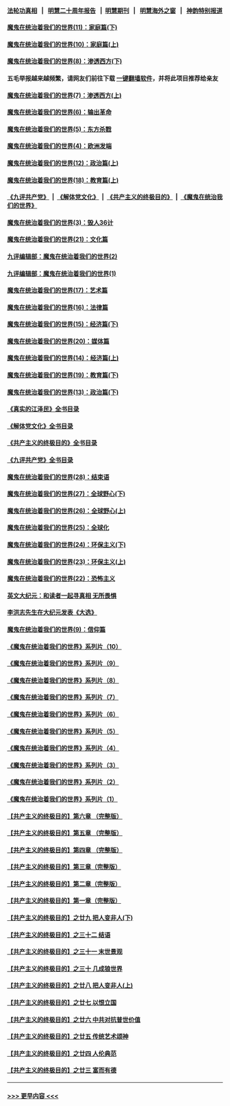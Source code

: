 #### [法轮功真相](https://github.com/gfw-breaker/truth/blob/master/README.md?t=0) &nbsp;&nbsp;|&nbsp;&nbsp; [明慧二十周年报告](https://github.com/gfw-breaker/mh-reports/blob/master/README.md?t=0) &nbsp;&nbsp;|&nbsp;&nbsp;[明慧期刊](https://github.com/gfw-breaker/mh-qikan) &nbsp;&nbsp;|&nbsp;&nbsp; [明慧海外之窗](https://github.com/gfw-breaker/mh-news/blob/master/README.md?t=0) &nbsp;&nbsp;|&nbsp;&nbsp; [神韵特别报道](https://github.com/gfw-breaker/mh-news/blob/master/shenyun.md?t=0)
#### [魔鬼在统治着我们的世界(11)：家庭篇(下)](../pages/nsc422/n10440961.md?t=11251301) 
#### [魔鬼在统治着我们的世界(10)：家庭篇(上)](../pages/nsc422/n10435448.md?t=11251301) 
#### [魔鬼在统治着我们的世界(8)：渗透西方(下)](../pages/nsc422/n10429603.md?t=11251301) 
#### 五毛举报越来越频繁，请网友们前往下载 [一键翻墙软件](https://github.com/gfw-breaker/ssr-accounts)，并将此项目推荐给亲友
#### [魔鬼在统治着我们的世界(7)：渗透西方(上)](../pages/nsc422/n10426013.md?t=11251301) 
#### [魔鬼在统治着我们的世界(6)：输出革命](../pages/nsc422/n10421536.md?t=11251301) 
#### [魔鬼在统治着我们的世界(5)：东方杀戮](../pages/nsc422/n10417707.md?t=11251301) 
#### [魔鬼在统治着我们的世界(4)：欧洲发端](../pages/nsc422/n10414890.md?t=11251301) 
#### [魔鬼在统治着我们的世界(12)：政治篇(上)](../pages/nsc422/n10444576.md?t=11251301) 
#### [魔鬼在统治着我们的世界(18)：教育篇(上)](../pages/nsc422/n10526970.md?t=11251301) 
#### [《九评共产党》](https://github.com/begood0513/9ping.md/blob/master/README.md) &nbsp;|&nbsp; [《解体党文化》](../../../../jtdwh.md/blob/master/README.md)  &nbsp;|&nbsp; [《共产主义的终极目的》](../../../../gczydzjmd.md/blob/master/README.md) &nbsp;|&nbsp; [《魔鬼在统治我们的世界》](../../../../mgztzwmdsj.md/blob/master/README.md) 
#### [魔鬼在统治着我们的世界(3)：毁人36计](../pages/nsc422/n10411583.md?t=11251301) 
#### [魔鬼在统治着我们的世界(21)：文化篇](../pages/nsc422/n10597706.md?t=11251301) 
#### [九评编辑部：魔鬼在统治着我们的世界(2)](../pages/nsc422/n10410036.md?t=11251301) 
#### [九评编辑部：魔鬼在统治着我们的世界(1)](../pages/nsc422/n10406825.md?t=11251301) 
#### [魔鬼在统治着我们的世界(17)：艺术篇](../pages/nsc422/n10499093.md?t=11251301) 
#### [魔鬼在统治着我们的世界(16)：法律篇](../pages/nsc422/n10485969.md?t=11251301) 
#### [魔鬼在统治着我们的世界(15)：经济篇(下)](../pages/nsc422/n10469975.md?t=11251301) 
#### [魔鬼在统治着我们的世界(20)：媒体篇](../pages/nsc422/n10586579.md?t=11251301) 
#### [魔鬼在统治着我们的世界(14)：经济篇(上)](../pages/nsc422/n10457370.md?t=11251301) 
#### [魔鬼在统治着我们的世界(19)：教育篇(下)](../pages/nsc422/n10564808.md?t=11251301) 
#### [魔鬼在统治着我们的世界(13)：政治篇(下)](../pages/nsc422/n10448270.md?t=11251301) 
#### [《真实的江泽民》全书目录](../pages/nsc422/n13721399.md?t=11251301) 
#### [《解体党文化》全书目录](../pages/nsc422/n13721157.md?t=11251301) 
#### [《共产主义的终极目的》全书目录](../pages/nsc422/n13721048.md?t=11251301) 
#### [《九评共产党》全书目录](../pages/nsc422/n13708085.md?t=11251301) 
#### [魔鬼在统治着我们的世界(28)：结束语](../pages/nsc422/n10936246.md?t=11251301) 
#### [魔鬼在统治着我们的世界(27)：全球野心(下)](../pages/nsc422/n10928319.md?t=11251301) 
#### [魔鬼在统治着我们的世界(26)：全球野心(上)](../pages/nsc422/n10900318.md?t=11251301) 
#### [魔鬼在统治着我们的世界(25)：全球化](../pages/nsc422/n10788205.md?t=11251301) 
#### [魔鬼在统治着我们的世界(24)：环保主义(下)](../pages/nsc422/n10695307.md?t=11251301) 
#### [魔鬼在统治着我们的世界(23)：环保主义(上)](../pages/nsc422/n10688613.md?t=11251301) 
#### [魔鬼在统治着我们的世界(22)：恐怖主义](../pages/nsc422/n10614727.md?t=11251301) 
#### [英文大纪元：和读者一起寻真相 无所畏惧](../pages/nsc422/n12542027.md?t=11251301) 
#### [李洪志先生在大纪元发表《大选》](../pages/nsc422/n12534746.md?t=11251301) 
#### [魔鬼在统治着我们的世界(9)：信仰篇](../pages/nsc422/n10432159.md?t=11251301) 
#### [《魔鬼在统治着我们的世界》系列片（10）](../pages/nsc422/n12292670.md?t=11251301) 
#### [《魔鬼在统治着我们的世界》系列片（9）](../pages/nsc422/n12290859.md?t=11251301) 
#### [《魔鬼在统治着我们的世界》系列片（8）](../pages/nsc422/n12287445.md?t=11251301) 
#### [《魔鬼在统治着我们的世界》系列片（7）](../pages/nsc422/n12283425.md?t=11251301) 
#### [《魔鬼在统治着我们的世界》系列片（6）](../pages/nsc422/n12282314.md?t=11251301) 
#### [《魔鬼在统治着我们的世界》系列片（5）](../pages/nsc422/n12281419.md?t=11251301) 
#### [《魔鬼在统治着我们的世界》系列片（4）](../pages/nsc422/n12274024.md?t=11251301) 
#### [《魔鬼在统治着我们的世界》系列片（3）](../pages/nsc422/n12271322.md?t=11251301) 
#### [《魔鬼在统治着我们的世界》系列片（2）](../pages/nsc422/n12269049.md?t=11251301) 
#### [《魔鬼在统治着我们的世界》系列片（1）](../pages/nsc422/n12267575.md?t=11251301) 
#### [【共产主义的终极目的】第六章 （完整版）](../pages/nsc422/n11428913.md?t=11251301) 
#### [【共产主义的终极目的】第五章 （完整版）](../pages/nsc422/n11428912.md?t=11251301) 
#### [【共产主义的终极目的】第四章 （完整版）](../pages/nsc422/n11428907.md?t=11251301) 
#### [【共产主义的终极目的】第三章（完整版）](../pages/nsc422/n11428848.md?t=11251301) 
#### [【共产主义的终极目的】第二章（完整版）](../pages/nsc422/n11428831.md?t=11251301) 
#### [【共产主义的终极目的】第一章（完整版）](../pages/nsc422/n11417651.md?t=11251301) 
#### [【共产主义的终极目的】之廿九 把人变非人(下)](../pages/nsc422/n11344140.md?t=11251301) 
#### [【共产主义的终极目的】之三十二 结语](../pages/nsc422/n11360535.md?t=11251301) 
#### [【共产主义的终极目的】之三十一 末世景观](../pages/nsc422/n11351129.md?t=11251301) 
#### [【共产主义的终极目的】之三十 几成狼世界](../pages/nsc422/n11348280.md?t=11251301) 
#### [【共产主义的终极目的】之廿八 把人变非人(上)](../pages/nsc422/n11340492.md?t=11251301) 
#### [【共产主义的终极目的】之廿七 以恨立国](../pages/nsc422/n11336944.md?t=11251301) 
#### [【共产主义的终极目的】之廿六 中共对抗普世价值](../pages/nsc422/n11324785.md?t=11251301) 
#### [【共产主义的终极目的】之廿五 传统艺术颂神](../pages/nsc422/n11296396.md?t=11251301) 
#### [【共产主义的终极目的】之廿四 人伦典范](../pages/nsc422/n11296397.md?t=11251301) 
#### [【共产主义的终极目的】之廿三 富而有德](../pages/nsc422/n11283598.md?t=11251301) 

----
#### [ >>> 更早内容 <<< ](../indexes/nsc422-earlier.md)
